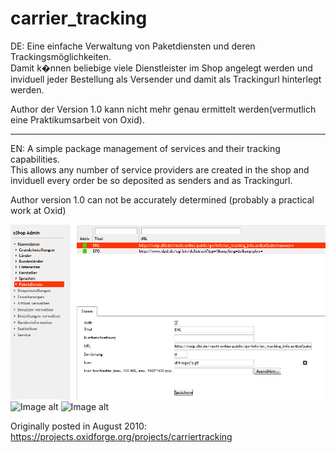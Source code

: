 carrier_tracking
================
DE:
Eine einfache Verwaltung von Paketdiensten und deren Trackingsm&ouml;glichkeiten.<br>
Damit k�nnen beliebige viele Dienstleister im Shop angelegt werden und inviduell jeder Bestellung als Versender und damit als Trackingurl hinterlegt werden.

Author der Version 1.0 kann nicht mehr genau ermittelt werden(vermutlich eine Praktikumsarbeit von Oxid).

---------------------
EN:
A simple package management of services and their tracking capabilities.<br>
This allows any number of service providers are created in the shop and inviduell every order be so deposited as senders and as Trackingurl.

Author version 1.0 can not be accurately determined (probably a practical work at Oxid)

![Image alt](carrier_racking_admin.png)
![Image alt](carrier_racking_order.png)
![Image alt](carrier_racking_account_order.png)

Originally posted in August 2010:
https://projects.oxidforge.org/projects/carriertracking

